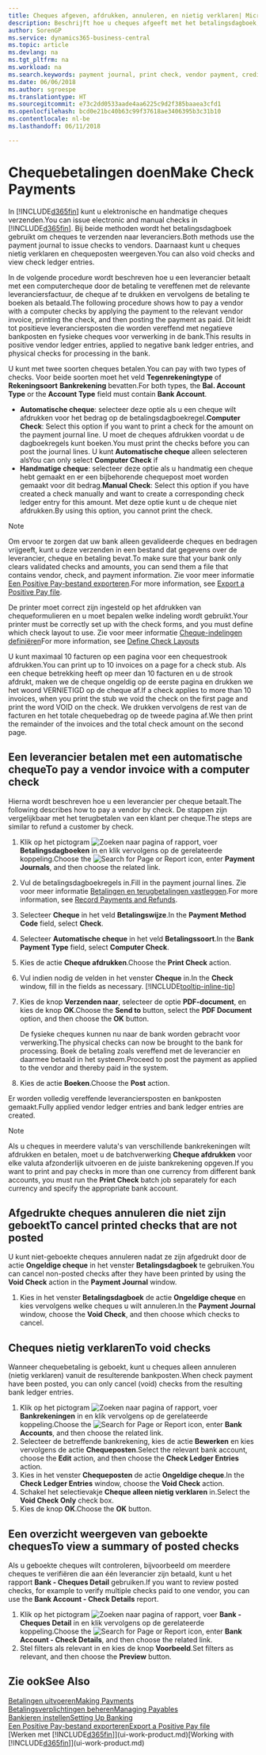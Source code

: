 ```yaml
---
title: Cheques afgeven, afdrukken, annuleren, en nietig verklaren| Microsoft Docs
description: Beschrijft hoe u cheques afgeeft met het betalingsdagboek, cheques afdrukt, en chequeposten nietig verklaart of weergeeft in Business Central.
author: SorenGP
ms.service: dynamics365-business-central
ms.topic: article
ms.devlang: na
ms.tgt_pltfrm: na
ms.workload: na
ms.search.keywords: payment journal, print check, vendor payment, creditor, debt, balance due, AP
ms.date: 06/06/2018
ms.author: sgroespe
ms.translationtype: HT
ms.sourcegitcommit: e73c2dd0533aade4aa6225c9d2f385baaea3cfd1
ms.openlocfilehash: bcd0e21bc40b63c99f37618ae3406395b3c31b10
ms.contentlocale: nl-be
ms.lasthandoff: 06/11/2018

---
```

# <a name="make-check-payments"></a><span data-ttu-id="a8df1-103">Chequebetalingen doen</span><span class="sxs-lookup"><span data-stu-id="a8df1-103">Make Check Payments</span></span>
<span data-ttu-id="a8df1-104">In [!INCLUDE[d365fin](includes/d365fin_md.md)] kunt u elektronische en handmatige cheques verzenden.</span><span class="sxs-lookup"><span data-stu-id="a8df1-104">You can issue electronic and manual checks in [!INCLUDE[d365fin](includes/d365fin_md.md)].</span></span> <span data-ttu-id="a8df1-105">Bij beide methoden wordt het betalingsdagboek gebruikt om cheques te verzenden naar leveranciers.</span><span class="sxs-lookup"><span data-stu-id="a8df1-105">Both methods use the payment journal to issue checks to vendors.</span></span> <span data-ttu-id="a8df1-106">Daarnaast kunt u cheques nietig verklaren en chequeposten weergeven.</span><span class="sxs-lookup"><span data-stu-id="a8df1-106">You can also void checks and view check ledger entries.</span></span>

<span data-ttu-id="a8df1-107">In de volgende procedure wordt beschreven hoe u een leverancier betaalt met een computercheque door de betaling te vereffenen met de relevante leveranciersfactuur, de cheque af te drukken en vervolgens de betaling te boeken als betaald.</span><span class="sxs-lookup"><span data-stu-id="a8df1-107">The following procedure shows how to pay a vendor with a computer checks by applying the payment to the relevant vendor invoice, printing the check, and then posting the payment as paid.</span></span> <span data-ttu-id="a8df1-108">Dit leidt tot positieve leveranciersposten die worden vereffend met negatieve bankposten en fysieke cheques voor verwerking in de bank.</span><span class="sxs-lookup"><span data-stu-id="a8df1-108">This results in positive vendor ledger entries, applied to negative bank ledger entries, and physical checks for processing in the bank.</span></span>

<span data-ttu-id="a8df1-109">U kunt met twee soorten cheques betalen.</span><span class="sxs-lookup"><span data-stu-id="a8df1-109">You can pay with two types of checks.</span></span> <span data-ttu-id="a8df1-110">Voor beide soorten moet het veld **Tegenrekeningtype** of **Rekeningsoort** **Bankrekening** bevatten.</span><span class="sxs-lookup"><span data-stu-id="a8df1-110">For both types, the **Bal. Account Type** or the **Account Type** field must contain **Bank Account**.</span></span>

- <span data-ttu-id="a8df1-111">**Automatische cheque**: selecteer deze optie als u een cheque wilt afdrukken voor het bedrag op de betalingsdagboekregel.</span><span class="sxs-lookup"><span data-stu-id="a8df1-111">**Computer Check**: Select this option if you want to print a check for the amount on the payment journal line.</span></span> <span data-ttu-id="a8df1-112">U moet de cheques afdrukken voordat u de dagboekregels kunt boeken.</span><span class="sxs-lookup"><span data-stu-id="a8df1-112">You must print the checks before you can post the journal lines.</span></span> <span data-ttu-id="a8df1-113">U kunt **Automatische cheque** alleen selecteren als</span><span class="sxs-lookup"><span data-stu-id="a8df1-113">You can only select **Computer Check** if</span></span>
- <span data-ttu-id="a8df1-114">**Handmatige cheque**: selecteer deze optie als u handmatig een cheque hebt gemaakt en er een bijbehorende chequepost moet worden gemaakt voor dit bedrag.</span><span class="sxs-lookup"><span data-stu-id="a8df1-114">**Manual Check**: Select this option if you have created a check manually and want to create a corresponding check ledger entry for this amount.</span></span> <span data-ttu-id="a8df1-115">Met deze optie kunt u de cheque niet afdrukken.</span><span class="sxs-lookup"><span data-stu-id="a8df1-115">By using this option, you cannot print the check.</span></span>

> [!NOTE]  
> <span data-ttu-id="a8df1-116">Om ervoor te zorgen dat uw bank alleen gevalideerde cheques en bedragen vrijgeeft, kunt u deze verzenden in een bestand dat gegevens over de leverancier, cheque en betaling bevat.</span><span class="sxs-lookup"><span data-stu-id="a8df1-116">To make sure that your bank only clears validated checks and amounts, you can send them a file that contains vendor, check, and payment information.</span></span> <span data-ttu-id="a8df1-117">Zie voor meer informatie [Een Positive Pay-bestand exporteren](finance-how-positive-pay.md).</span><span class="sxs-lookup"><span data-stu-id="a8df1-117">For more information, see [Export a Positive Pay file](finance-how-positive-pay.md).</span></span>

<span data-ttu-id="a8df1-118">De printer moet correct zijn ingesteld op het afdrukken van chequeformulieren en u moet bepalen welke indeling wordt gebruikt.</span><span class="sxs-lookup"><span data-stu-id="a8df1-118">Your printer must be correctly set up with the check forms, and you must define which check layout to use.</span></span> <span data-ttu-id="a8df1-119">Zie voor meer informatie [Cheque-indelingen definiëren](finance-how-define-check-layouts.md)</span><span class="sxs-lookup"><span data-stu-id="a8df1-119">For more information, see [Define Check Layouts](finance-how-define-check-layouts.md)</span></span>

<span data-ttu-id="a8df1-120">U kunt maximaal 10 facturen op een pagina voor een chequestrook afdrukken.</span><span class="sxs-lookup"><span data-stu-id="a8df1-120">You can print up to 10 invoices on a page for a check stub.</span></span> <span data-ttu-id="a8df1-121">Als een cheque betrekking heeft op meer dan 10 facturen en u de strook afdrukt, maken we de cheque ongeldig op de eerste pagina en drukken we het woord VERNIETIGD op de cheque af.</span><span class="sxs-lookup"><span data-stu-id="a8df1-121">If a check applies to more than 10 invoices, when you print the stub we void the check on the first page and print the word VOID on the check.</span></span> <span data-ttu-id="a8df1-122">We drukken vervolgens de rest van de facturen en het totale chequebedrag op de tweede pagina af.</span><span class="sxs-lookup"><span data-stu-id="a8df1-122">We then print the remainder of the invoices and the total check amount on the second page.</span></span> 

## <a name="to-pay-a-vendor-invoice-with-a-computer-check"></a><span data-ttu-id="a8df1-123">Een leverancier betalen met een automatische cheque</span><span class="sxs-lookup"><span data-stu-id="a8df1-123">To pay a vendor invoice with a computer check</span></span>
<span data-ttu-id="a8df1-124">Hierna wordt beschreven hoe u een leverancier per cheque betaalt.</span><span class="sxs-lookup"><span data-stu-id="a8df1-124">The following describes how to pay a vendor by check.</span></span> <span data-ttu-id="a8df1-125">De stappen zijn vergelijkbaar met het terugbetalen van een klant per cheque.</span><span class="sxs-lookup"><span data-stu-id="a8df1-125">The steps are similar to refund a customer by check.</span></span>

1. <span data-ttu-id="a8df1-126">Klik op het pictogram ![Zoeken naar pagina of rapport](media/ui-search/search_small.png "pictogram Zoeken naar pagina of rapport"), voer **Betalingsdagboeken** in en klik vervolgens op de gerelateerde koppeling.</span><span class="sxs-lookup"><span data-stu-id="a8df1-126">Choose the ![Search for Page or Report](media/ui-search/search_small.png "Search for Page or Report icon") icon, enter **Payment Journals**, and then choose the related link.</span></span>
2. <span data-ttu-id="a8df1-127">Vul de betalingsdagboekregels in.</span><span class="sxs-lookup"><span data-stu-id="a8df1-127">Fill in the payment journal lines.</span></span> <span data-ttu-id="a8df1-128">Zie voor meer informatie [Betalingen en terugbetalingen vastleggen](payables-how-post-payments-refunds.md).</span><span class="sxs-lookup"><span data-stu-id="a8df1-128">For more information, see [Record Payments and Refunds](payables-how-post-payments-refunds.md).</span></span>
3. <span data-ttu-id="a8df1-129">Selecteer **Cheque** in het veld **Betalingswijze**.</span><span class="sxs-lookup"><span data-stu-id="a8df1-129">In the **Payment Method Code** field, select **Check**.</span></span>
4. <span data-ttu-id="a8df1-130">Selecteer **Automatische cheque** in het veld **Betalingssoort**.</span><span class="sxs-lookup"><span data-stu-id="a8df1-130">In the **Bank Payment Type** field, select **Computer Check**.</span></span>
5. <span data-ttu-id="a8df1-131">Kies de actie **Cheque afdrukken**.</span><span class="sxs-lookup"><span data-stu-id="a8df1-131">Choose the **Print Check** action.</span></span>
6. <span data-ttu-id="a8df1-132">Vul indien nodig de velden in het venster **Cheque** in.</span><span class="sxs-lookup"><span data-stu-id="a8df1-132">In the **Check** window, fill in the fields as necessary.</span></span> [!INCLUDE[tooltip-inline-tip](includes/tooltip-inline-tip_md.md)]
7. <span data-ttu-id="a8df1-133">Kies de knop **Verzenden naar**, selecteer de optie **PDF-document**, en kies de knop **OK**.</span><span class="sxs-lookup"><span data-stu-id="a8df1-133">Choose the **Send to** button, select the **PDF Document** option, and then choose the **OK** button.</span></span>

    <span data-ttu-id="a8df1-134">De fysieke cheques kunnen nu naar de bank worden gebracht voor verwerking.</span><span class="sxs-lookup"><span data-stu-id="a8df1-134">The physical checks can now be brought to the bank for processing.</span></span> <span data-ttu-id="a8df1-135">Boek de betaling zoals vereffend met de leverancier en daarmee betaald in het systeem.</span><span class="sxs-lookup"><span data-stu-id="a8df1-135">Proceed to post the payment as applied to the vendor and thereby paid in the system.</span></span>
8. <span data-ttu-id="a8df1-136">Kies de actie **Boeken**.</span><span class="sxs-lookup"><span data-stu-id="a8df1-136">Choose the **Post** action.</span></span>

<span data-ttu-id="a8df1-137">Er worden volledig vereffende leveranciersposten en bankposten gemaakt.</span><span class="sxs-lookup"><span data-stu-id="a8df1-137">Fully applied vendor ledger entries and bank ledger entries are created.</span></span>

> [!NOTE]  
> <span data-ttu-id="a8df1-138">Als u cheques in meerdere valuta's van verschillende bankrekeningen wilt afdrukken en betalen, moet u de batchverwerking **Cheque afdrukken** voor elke valuta afzonderlijk uitvoeren en de juiste bankrekening opgeven.</span><span class="sxs-lookup"><span data-stu-id="a8df1-138">If you want to print and pay checks in more than one currency from different bank accounts, you must run the **Print Check** batch job separately for each currency and specify the appropriate bank account.</span></span>

## <a name="to-cancel-printed-checks-that-are-not-posted"></a><span data-ttu-id="a8df1-139">Afgedrukte cheques annuleren die niet zijn geboekt</span><span class="sxs-lookup"><span data-stu-id="a8df1-139">To cancel printed checks that are not posted</span></span>
<span data-ttu-id="a8df1-140">U kunt niet-geboekte cheques annuleren nadat ze zijn afgedrukt door de actie **Ongeldige cheque** in het venster **Betalingsdagboek** te gebruiken.</span><span class="sxs-lookup"><span data-stu-id="a8df1-140">You can cancel non-posted checks after they have been printed by using the **Void Check** action in the **Payment Journal** window.</span></span>

1. <span data-ttu-id="a8df1-141">Kies in het venster **Betalingsdagboek** de actie **Ongeldige cheque** en kies vervolgens welke cheques u wilt annuleren.</span><span class="sxs-lookup"><span data-stu-id="a8df1-141">In the **Payment Journal** window, choose the **Void Check**, and then choose which checks to cancel.</span></span>

## <a name="to-void-checks"></a><span data-ttu-id="a8df1-142">Cheques nietig verklaren</span><span class="sxs-lookup"><span data-stu-id="a8df1-142">To void checks</span></span>
<span data-ttu-id="a8df1-143">Wanneer chequebetaling is geboekt, kunt u cheques alleen annuleren (nietig verklaren) vanuit de resulterende bankposten.</span><span class="sxs-lookup"><span data-stu-id="a8df1-143">When check payment have been posted, you can only cancel (void) checks from the resulting bank ledger entries.</span></span>

1. <span data-ttu-id="a8df1-144">Klik op het pictogram ![Zoeken naar pagina of rapport](media/ui-search/search_small.png "pictogram Zoeken naar pagina of rapport"), voer **Bankrekeningen** in en klik vervolgens op de gerelateerde koppeling.</span><span class="sxs-lookup"><span data-stu-id="a8df1-144">Choose the ![Search for Page or Report](media/ui-search/search_small.png "Search for Page or Report icon") icon, enter **Bank Accounts**, and then choose the related link.</span></span>
2. <span data-ttu-id="a8df1-145">Selecteer de betreffende bankrekening, kies de actie **Bewerken** en kies vervolgens de actie **Chequeposten**.</span><span class="sxs-lookup"><span data-stu-id="a8df1-145">Select the relevant bank account, choose the **Edit** action, and then choose the **Check Ledger Entries** action.</span></span>
3. <span data-ttu-id="a8df1-146">Kies in het venster **Chequeposten** de actie **Ongeldige cheque**.</span><span class="sxs-lookup"><span data-stu-id="a8df1-146">In the **Check Ledger Entries** window, choose the **Void Check** action.</span></span>
4. <span data-ttu-id="a8df1-147">Schakel het selectievakje **Cheque alleen nietig verklaren** in.</span><span class="sxs-lookup"><span data-stu-id="a8df1-147">Select the **Void Check Only** check box.</span></span>
5. <span data-ttu-id="a8df1-148">Kies de knop **OK**.</span><span class="sxs-lookup"><span data-stu-id="a8df1-148">Choose the **OK** button.</span></span>

## <a name="to-view-a-summary-of-posted-checks"></a><span data-ttu-id="a8df1-149">Een overzicht weergeven van geboekte cheques</span><span class="sxs-lookup"><span data-stu-id="a8df1-149">To view a summary of posted checks</span></span>
<span data-ttu-id="a8df1-150">Als u geboekte cheques wilt controleren, bijvoorbeeld om meerdere cheques te verifiëren die aan één leverancier zijn betaald, kunt u het rapport **Bank - Cheques Detail** gebruiken.</span><span class="sxs-lookup"><span data-stu-id="a8df1-150">If you want to review posted checks, for example to verify multiple checks paid to one vendor, you can use the **Bank Account - Check Details** report.</span></span>
1. <span data-ttu-id="a8df1-151">Klik op het pictogram ![Zoeken naar pagina of rapport](media/ui-search/search_small.png "pictogram Zoeken naar pagina of rapport"), voer **Bank - Cheques Detail** in en klik vervolgens op de gerelateerde koppeling.</span><span class="sxs-lookup"><span data-stu-id="a8df1-151">Choose the ![Search for Page or Report](media/ui-search/search_small.png "Search for Page or Report icon") icon, enter **Bank Account - Check Details**, and then choose the related link.</span></span>
2. <span data-ttu-id="a8df1-152">Stel filters als relevant in en kies de knop **Voorbeeld**.</span><span class="sxs-lookup"><span data-stu-id="a8df1-152">Set filters as relevant, and then choose the **Preview** button.</span></span>

## <a name="see-also"></a><span data-ttu-id="a8df1-153">Zie ook</span><span class="sxs-lookup"><span data-stu-id="a8df1-153">See Also</span></span>
[<span data-ttu-id="a8df1-154">Betalingen uitvoeren</span><span class="sxs-lookup"><span data-stu-id="a8df1-154">Making Payments</span></span>](payables-make-payments.md)  
[<span data-ttu-id="a8df1-155">Betalingsverplichtingen beheren</span><span class="sxs-lookup"><span data-stu-id="a8df1-155">Managing Payables</span></span>](payables-manage-payables.md)  
[<span data-ttu-id="a8df1-156">Bankieren instellen</span><span class="sxs-lookup"><span data-stu-id="a8df1-156">Setting Up Banking</span></span>](bank-setup-banking.md)  
[<span data-ttu-id="a8df1-157">Een Positive Pay-bestand exporteren</span><span class="sxs-lookup"><span data-stu-id="a8df1-157">Export a Positive Pay file</span></span>](finance-how-positive-pay.md)  
<span data-ttu-id="a8df1-158">[Werken met [!INCLUDE[d365fin](includes/d365fin_md.md)]](ui-work-product.md)</span><span class="sxs-lookup"><span data-stu-id="a8df1-158">[Working with [!INCLUDE[d365fin](includes/d365fin_md.md)]](ui-work-product.md)</span></span>  

